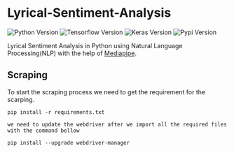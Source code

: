 # Lyrical-Sentiment-Analysis
![Python Version](https://img.shields.io/badge/Python-3.7.6-red)
![Tensorflow Version](https://img.shields.io/badge/tensorflow-2.3.0-lime)
![Keras Version](https://img.shields.io/badge/keras-2.4.3-orange)
![Pypi Version](https://img.shields.io/badge/pypi-20.0.2-yellow)

Lyrical Sentiment Analysis in Python using Natural Language Processing(NLP) with the help of [Mediapipe](https://developers.google.com/mediapipe).

## Scraping
 To start the scraping process we need to get the requirement for the scarping.
 ```
pip install -r requirements.txt

we need to update the webdriver after we import all the required files with the command bellow

pip install --upgrade webdriver-manager
```
